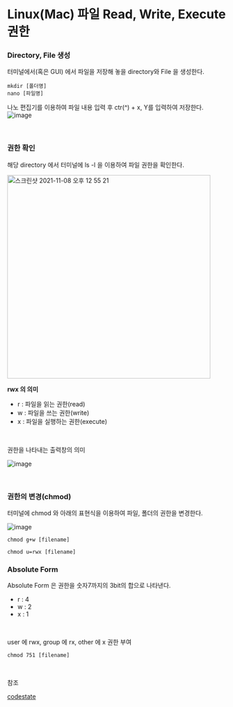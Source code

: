 # Linux(Mac) 파일 Read, Write, Execute 권한

### Directory, File 생성
터미널에서(혹은 GUI) 에서 파일을 저장해 놓을 directory와 File 을 생성한다.
<br>

```
mkdir [폴더명]
nano [파일명]
```

나노 편집기를 이용하여 파일 내용 입력 후 ctr(^) + x, Y를 입력하여 저장한다.
![image](https://user-images.githubusercontent.com/62639722/140681744-6c047323-b961-4f54-bba9-a86c541686ab.png)

<br>

### 권한 확인

해당 directory 에서 터미널에 ls -l 을 이용하여 파일 권한을 확인한다.

<img width="467" alt="스크린샷 2021-11-08 오후 12 55 21" src="https://user-images.githubusercontent.com/62639722/140682028-87059194-ba18-445c-b1c7-cf72c8cd59e2.png">

__rwx 의 의미__
* r : 파일을 읽는 권한(read)
* w : 파일을 쓰는 권한(write)
* x : 파일을 실행하는 권한(execute)

<br>

권한을 나타내는 출력창의 의미

![image](https://user-images.githubusercontent.com/62639722/140682739-5ff95c10-788a-411b-895a-97db90a22978.png)

<br>

### 권한의 변경(chmod)

터미널에 chmod 와 아래의 표현식을 이용하여 파일, 폴더의 권한을 변경한다.

![image](https://user-images.githubusercontent.com/62639722/140683395-7407d216-e8c4-43b1-8b47-3f1f326d4bbb.png)

```
chmod g+w [filename]

chmod u=rwx [filename]
```

### Absolute Form

Absolute Form 은 권한을 숫자7까지의 3bit의 합으로 나타낸다.
* r : 4
* w : 2
* x : 1

<br>

user 에 rwx, group 에 rx, other 에 x 권한 부여
```
chmod 751 [filename]
```

<br>

참조<br>

[codestate](https://urclass.codestates.com/)
